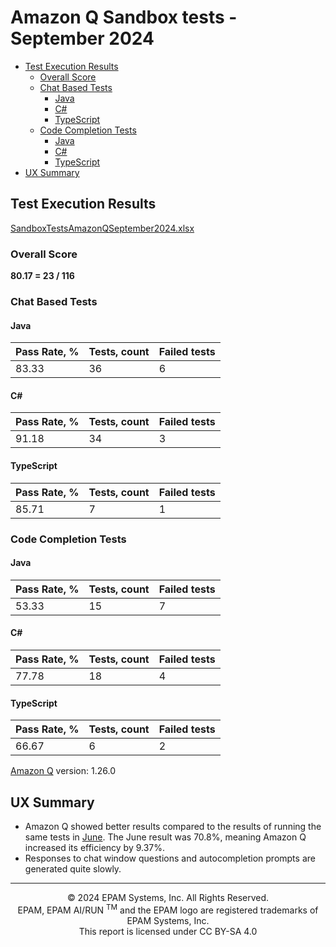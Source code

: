 # Amazon Q Sandbox tests - September 2024

- [Test Execution Results](#test-execution-results)
    - [Overall Score](#overall-score)
    - [Chat Based Tests](#chat-based-tests)
        - [Java](#java)
        - [C#](#c)
        - [TypeScript](#typescript)
    - [Code Completion Tests](#code-completion-tests)
        - [Java](#java-1)
        - [C#](#c-1)
        - [TypeScript](#typescript-1)
- [UX Summary](#ux-summary)

## Test Execution Results

[SandboxTestsAmazonQSeptember2024.xlsx](../../../../reports/SandboxTestsAmazonQSeptember2024.xlsx)

### Overall Score
**80.17 = 23 / 116**

### Chat Based Tests

#### Java

| Pass Rate, % | Tests, count | Failed tests |
|--------------|--------------|--------------|
| 83.33        | 36           | 6            |

#### C#

| Pass Rate, % | Tests, count | Failed tests |
|--------------|--------------|--------------|
| 91.18        | 34           | 3            |

#### TypeScript

| Pass Rate, % | Tests, count | Failed tests |
|--------------|--------------|--------------|
| 85.71        | 7            | 1            |

### Code Completion Tests

#### Java

| Pass Rate, % | Tests, count | Failed tests |
|--------------|--------------|--------------|
| 53.33        | 15           | 7            |

#### C#

| Pass Rate, % | Tests, count | Failed tests |
|--------------|--------------|--------------|
| 77.78        | 18           | 4            |

#### TypeScript

| Pass Rate, % | Tests, count | Failed tests |
|--------------|--------------|--------------|
| 66.67        | 6            | 2            |

[Amazon Q](https://aws.amazon.com) version: 1.26.0

## UX Summary

- Amazon Q showed better results compared to the results of running the same tests in [June](../gemini-copilot-amazon-q-sandbox-tests-june-2024.md). The June result was 70.8%, meaning Amazon Q increased its efficiency by 9.37%.
- Responses to chat window questions and autocompletion prompts are generated quite slowly.

---
<p style="text-align: center;">    © 2024 EPAM Systems, Inc. All Rights Reserved.<br/>    EPAM, EPAM AI/RUN <sup>TM</sup> and the EPAM logo are registered trademarks of EPAM Systems, Inc.<br>    This report is licensed under CC BY-SA 4.0<br/></p>